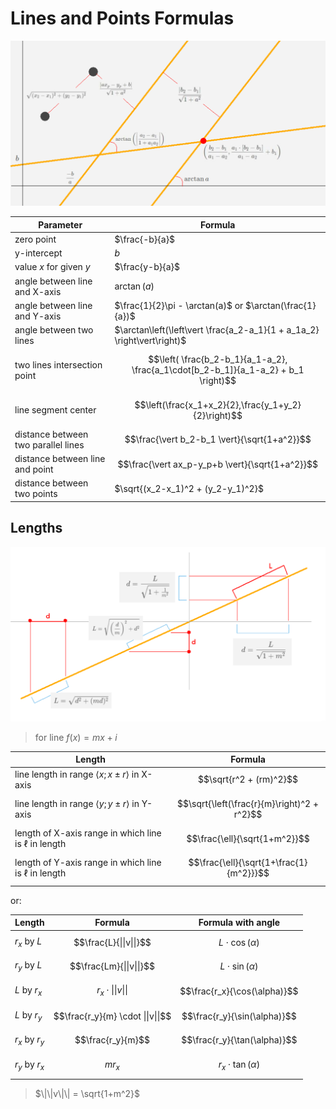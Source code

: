 # Lines and Points Formulas

![Lines and points formulas](https://github.com/damianc/dev-notes/blob/master/_images/math/lines-and-points-formulas.png "Lines and points formulas")

| Parameter | Formula |
|--|--|
| zero point | $\frac{-b}{a}$ |
| y-intercept | $b$ |
| value _x_ for given _y_ | $\frac{y-b}{a}$ |
| angle between line and X-axis | $\arctan(a)$ |
| angle between line and Y-axis | $\frac{1}{2}\pi - \arctan(a)$ or $\arctan(\frac{1}{a})$ |
| angle between two lines | $\arctan\left(\left\vert \frac{a_2-a_1}{1 + a_1a_2} \right\vert\right)$ |
| two lines intersection point | $$\left( \frac{b_2-b_1}{a_1-a_2}, \frac{a_1\cdot[b_2-b_1]}{a_1-a_2} + b_1 \right)$$ |
| line segment center | $$\left(\frac{x_1+x_2}{2},\frac{y_1+y_2}{2}\right)$$ |
| distance between two parallel lines | $$\frac{\vert b_2-b_1 \vert}{\sqrt{1+a^2}}$$ |
| distance between line and point | $$\frac{\vert ax_p-y_p+b \vert}{\sqrt{1+a^2}}$$ |
| distance between two points | $\sqrt{(x_2-x_1)^2 + (y_2-y_1)^2}$ |

## Lengths

![Lines lengths formulas](https://github.com/damianc/dev-notes/blob/master/_images/math/lines-lengths-formulas.png "Lines lengths formulas")

> for line $f(x) = mx + i$

| Length | Formula |
|--|--|
| line length in range $\langle x; x \pm r \rangle$ in X-axis | $$\sqrt{r^2 + (rm)^2}$$ |
| line length in range $\langle y; y \pm r \rangle$ in Y-axis | $$\sqrt{\left(\frac{r}{m}\right)^2 + r^2}$$ |
| length of X-axis range in which line is $\ell$ in length | $$\frac{\ell}{\sqrt{1+m^2}}$$ |
| length of Y-axis range in which line is $\ell$ in length | $$\frac{\ell}{\sqrt{1+\frac{1}{m^2}}}$$ |

or:

| Length | Formula | Formula with angle |
|--|--|--|
| $r_x$ by $L$ | $$\frac{L}{\|\|v\|\|}$$ | $$L \cdot \cos(\alpha)$$ |
| $r_y$ by $L$ | $$\frac{Lm}{\|\|v\|\|}$$ | $$L \cdot \sin(\alpha)$$ |
| $L$ by $r_x$ | $$r_x \cdot \|\|v\|\|$$ | $$\frac{r_x}{\cos(\alpha)}$$ |
| $L$ by $r_y$ | $$\frac{r_y}{m} \cdot \|\|v\|\|$$ | $$\frac{r_y}{\sin(\alpha)}$$ |
| $r_x$ by $r_y$ | $$\frac{r_y}{m}$$ | $$\frac{r_y}{\tan(\alpha)}$$ |
| $r_y$ by $r_x$ | $$mr_x$$ | $$r_x \cdot \tan(\alpha)$$ |

> $\|\|v\|\| = \sqrt{1+m^2}$

